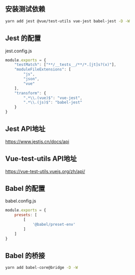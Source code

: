 ## 安装测试依赖

```bash
yarn add jest @vue/test-utils vue-jest babel-jest -D -W
```

## Jest 的配置

jest.config.js

```js
module.exports = {
    "testMatch": ["**/__tests__/**/*.[jt]s?(x)"],
    "moduleFileExtensions": [
        "js",
        "json",
        "vue"
    ],
    "transform": {
        ".*\\.(vue)$": "vue-jest",
        ".*\\.(js)$": "babel-jest"
    }
}
```

## Jest API地址

https://www.jestjs.cn/docs/api

## Vue-test-utils API地址

https://vue-test-utils.vuejs.org/zh/api/

## Babel 的配置

babel.config.js

```js
module.exports = {
    presets: [
        [
            '@babel/preset-env'
        ]
    ]
}
```

## Babel 的桥接

```bash
yarn add babel-core@bridge -D -W
```
